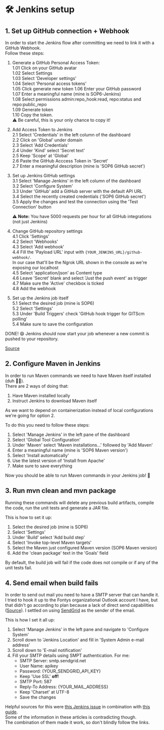 # :hammer_and_wrench: Jenkins setup

## 1. Set up GitHub connection + Webhook
In order to start the Jenkins flow after committing we need to link it with a GitHub Webhook.  
Follow these steps:

1. Generate a GitHub Personal Access Token:  
    1.01 Click on your GitHub avatar  
    1.02 Select Settings  
    1.03 Select 'Developer settings'  
    1.04 Select 'Personal access tokens'  
    1.05 Click generate new token
    1.06 Enter your GitHub password  
    1.07 Enter a meaningful name (mine is SOP6-Jenkins)  
    1.08 Select permissions admin:repo_hook:read, repo:status and repo:public_repo  
    1.09 Generate token  
    1.10 Copy the token.  
    :warning: Be careful, this is your only chance to copy it!  

2. Add Access Token to Jenkins  
    2.1 Select 'Credentials' in the left column of the dashboard  
    2.2 Click on 'Global' under domain  
    2.3 Select 'Add Credentials'  
    2.4 Under 'Kind' select 'Secret text'  
    2.5 Keep 'Scope' at 'Global'  
    2.6 Paste the GitHub Acccess Token in 'Secret'  
    2.7 Enter a meaningful description (mine is 'SOP6 GitHub secret')  
    
3. Set up Jenkins GitHub settings  
    3.1 Select 'Manage Jenkins' in the left column of the dashboard  
    3.2 Select 'Configure System'  
    3.3 Under 'GitHub' add a GitHub server with the default API URL  
    3.4 Select the recently created credentials ('SOP6 GitHub secret')  
    3.5 Apply the changes and test the connection using the 'Test Connection' button  

    :warning: **Note:** You have 5000 requests per hour for all GitHub integrations (not just Jenkins)

4. Change GitHub repository settings  
    4.1 Click 'Settings'  
    4.2 Select 'Webhooks'  
    4.3 Select 'Add webhook'  
    4.4 Fill the 'Payload URL' input with ```{YOUR_JENKINS_URL}/github-webhook/```.  
    In our case that'll be the Ngrok URL shown in the console as we're exposing our localhost  
    4.5 Select 'application/json' as Content type  
    4.6 Leave 'Secret' blank and select 'Just the push event' as trigger  
    4.7 Make sure the 'Active' checkbox is ticked  
    4.8 Add the webhook  

5. Set up the Jenkins job itself  
   5.1 Select the desired job (mine is SOP6)  
   5.2 Select 'Settings'  
   5.3 Under 'Build Triggers' check 'GitHub hook trigger for GITScm polling'  
   5.4 Make sure to save the configuration  
   
DONE! :smile:
Jenkins should now start your job whenever a new commit is pushed to your repository.

[Source](https://blog.tentamen.eu/jenkins-and-github-integration-using-webhooks/)

## 2. Configure Maven in Jenkins
In order to run Maven commands we need to have Maven itself installed (duh :man_shrugging:).  
There are 2 ways of doing that:

1. Have Maven installed locally
2. Instruct Jenkins to download Maven itself

As we want to depend on containerization instead of local configurations we're going for option 2.

To do this you need to follow these steps:  
1. Select 'Manage Jenkins' in the left pane of the dashboard  
2. Select 'Global Tool Configuration'
3. Under 'Maven' select 'Maven installations...' followed by 'Add Maven'
4. Enter a meaningful name (mine is 'SOP6 Maven version')
5. Select 'Install automatically'
6. Use the latest version of 'Install from Apache'
7. Make sure to save everything

Now you should be able to run Maven commands in your Jenkins job! :tada:

## 3. Run mvn clean and mvn package
Running these commands will delete any previous build artifacts, compile the code, run the unit tests and generate a 
JAR file.

This is how to set it up:

1. Select the desired job (mine is SOP6)
2. Select 'Settings'
3. Under 'Build' select 'Add build step'
4. Select 'Invoke top-level Maven targets'
5. Select the Maven just configured Maven version (SOP6 Maven version)
6. Add the 'clean package' text in the 'Goals' field

By default, the build job will fail if the code does not compile or if any of the unit tests fail.

## 4. Send email when build fails
In order to send out mail you need to have a SMTP server that can handle it.  
I tried to hook it up to the Fontys organizational Outlook account I have, but that didn't go according to plan because 
a lack of direct send capabilities ([Source](https://answers.microsoft.com/en-us/msoffice/forum/all/client-was-not-authenticated-to-send-anonymous/d405bcb0-f40c-42fa-b1b2-477597100123)). 
I settled on using [SendGrid](https://sendgrid.com) as the sender of the email.

This is how I set it all up:

1. Select 'Manage Jenkins' in the left pane and navigate to 'Configure System'
2. Scroll down to 'Jenkins Location' and fill in 'System Admin e-mail address'
3. Scroll down to 'E-mail notification'
4. Fill your SMTP details using SMPT authentication. For me:  
    * SMTP Server: smtp.sendgrid.net
    * User Name: apikey
    * Password: {YOUR_SENDGRID_API_KEY}
    * Keep 'Use SSL' **off**!
    * SMTP Port: 587
    * Reply-To Address: {YOUR_MAIL_ADDRESS}
    * Keep 'Charset' at UTF-8
    * Save the changes

Helpful sources for this were [this Jenkins issue](https://issues.jenkins-ci.org/browse/JENKINS-47939?focusedCommentId=319577&page=com.atlassian.jira.plugin.system.issuetabpanels:comment-tabpanel#comment-319577)
in combination with [this guide](https://www.learnitguide.net/2018/08/how-to-configure-jenkins-mail.html).  
Some of the information in these articles is contradicting though.  
The combination of them made it work, so don't blindly follow the links.